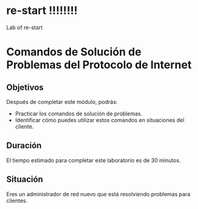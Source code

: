 # re-start !!!!!!!!
Lab of re-start


# Comandos de Solución de Problemas del Protocolo de Internet

## Objetivos

Después de completar este módulo, podrás:

- Practicar los comandos de solución de problemas.
- Identificar cómo puedes utilizar estos comandos en situaciones del cliente.

## Duración

El tiempo estimado para completar este laboratorio es de 30 minutos.

## Situación

Eres un administrador de red nuevo que está resolviendo problemas para clientes.
